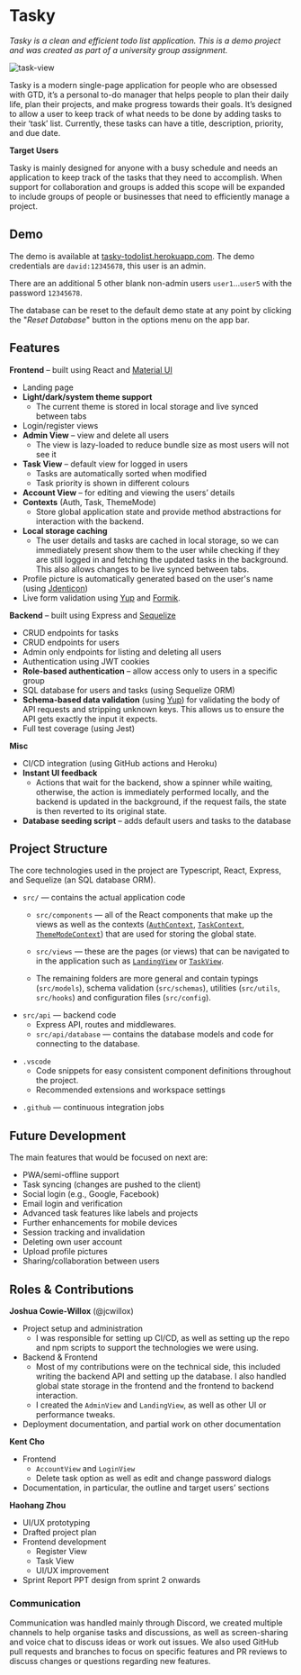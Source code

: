 # Tasky

*Tasky is a clean and efficient todo list application. This is a demo project and was created as part of a university group assignment.*

![task-view](screenshots/task-view.png)

Tasky is a modern single-page application for people who are obsessed with GTD, it’s a personal to-do manager that helps people to plan their daily life, plan their projects, and make progress towards their goals. It’s designed to allow a user to keep track of what needs to be done by adding tasks to their ‘task’ list. Currently, these tasks can have a title, description, priority, and due date.

**Target Users**

Tasky is mainly designed for anyone with a busy schedule and needs an application to keep track of the tasks that they need to accomplish. When support for collaboration and groups is added this scope will be expanded to include groups of people or businesses that need to efficiently manage a project.

## Demo

The demo is available at [tasky-todolist.herokuapp.com](https://tasky-todolist.herokuapp.com/).
The demo credentials are `david:12345678`, this user is an admin.

There are an additional 5 other blank non-admin users `user1`...`user5` with the password `12345678`.

The database can be reset to the default demo state at any point by clicking the "*Reset Database*" button in the options menu on the app bar.

## Features

**Frontend** – built using React and [Material UI](https://mui.com/)

* Landing page
* **Light/dark/system theme support**
  * The current theme is stored in local storage and live synced between tabs
* Login/register views
* **Admin View** – view and delete all users
  * The view is lazy-loaded to reduce bundle size as most users will not see it
* **Task View** – default view for logged in users
  * Tasks are automatically sorted when modified
  * Task priority is shown in different colours
* **Account View** – for editing and viewing the users’ details
* **Contexts** (Auth, Task, ThemeMode)
  * Store global application state and provide method abstractions for interaction with the backend.
* **Local storage caching**
  * The user details and tasks are cached in local storage, so we can immediately present show them to the user while checking if they are still logged in and fetching the updated tasks in the background. This also allows changes to be live synced between tabs.
* Profile picture is automatically generated based on the user's name (using [Jdenticon](https://jdenticon.com))
* Live form validation using [Yup](https://github.com/jquense/yup) and [Formik](https://formik.org).

**Backend** – built using Express and [Sequelize](https://sequelize.org/)

* CRUD endpoints for tasks
* CRUD endpoints for users
* Admin only endpoints for listing and deleting all users
* Authentication using JWT cookies
* **Role-based authentication** – allow access only to users in a specific group
* SQL database for users and tasks (using Sequelize ORM)
* **Schema-based data validation** (using [Yup](https://github.com/jquense/yup)) for validating the body of API requests and stripping unknown keys. This allows us to ensure the API gets exactly the input it expects.
* Full test coverage (using Jest)

**Misc**

* CI/CD integration (using GitHub actions and Heroku)
* **Instant UI feedback**
  * Actions that wait for the backend, show a spinner while waiting, otherwise, the action is immediately performed locally, and the backend is updated in the background, if the request fails, the state is then reverted to its original state.
* **Database seeding script** – adds default users and tasks to the database


## Project Structure

The core technologies used in the project are Typescript, React, Express, and Sequelize (an SQL database ORM).

- `src/` — contains the actual application code
    * `src/components` — all of the React components that make up the views as well as the contexts ([`AuthContext`](/src/components/AuthContext.tsx), [`TaskContext`](/src/components/TaskContext.tsx), [`ThemeModeContext`](/src/components/ThemeModeContext.tsx)) that are used for storing the global state.

    * `src/views` — these are the pages (or views) that can be navigated to in the application such as [`LandingView`](/src/views/LandingView.tsx) or [`TaskView`](/src/views/TaskView.tsx).

    * The remaining folders are more general and contain typings (`src/models`), schema validation (`src/schemas`), utilities (`src/utils`, `src/hooks`) and configuration files (`src/config`).

* `src/api` — backend code
    - Express API, routes and middlewares.
    - `src/api/database` — contains the database models and code for connecting to the database.

- `.vscode`
    - Code snippets for easy consistent component definitions throughout the project.
    - Recommended extensions and workspace settings

* `.github` — continuous integration jobs

## Future Development

The main features that would be focused on next are:

* PWA/semi-offline support
* Task syncing (changes are pushed to the client)
* Social login (e.g., Google, Facebook)
* Email login and verification
* Advanced task features like labels and projects
* Further enhancements for mobile devices
* Session tracking and invalidation
* Deleting own user account
* Upload profile pictures
* Sharing/collaboration between users

## Roles & Contributions

**Joshua Cowie-Willox** (@jcwillox)

* Project setup and administration
  * I was responsible for setting up CI/CD, as well as setting up the repo and npm scripts to support the technologies we were using.
* Backend & Frontend
  * Most of my contributions were on the technical side, this included writing the backend API and setting up the database. I also handled global state storage in the frontend and the frontend to backend interaction.
  * I created the `AdminView` and `LandingView`, as well as other UI or performance tweaks.
* Deployment documentation, and partial work on other documentation

**Kent Cho**
* Frontend
  * `AccountView` and `LoginView`
  * Delete task option as well as edit and change password dialogs
* Documentation, in particular, the outline and target users’ sections

**Haohang Zhou**

* UI/UX prototyping
* Drafted project plan
* Frontend development
  * Register View
  * Task View
  * UI/UX improvement
* Sprint Report PPT design from sprint 2 onwards

### Communication

Communication was handled mainly through Discord, we created multiple channels to help organise tasks and discussions, as well as screen-sharing and voice chat to discuss ideas or work out issues. We also used GitHub pull requests and branches to focus on specific features and PR reviews to discuss changes or questions regarding new features.

